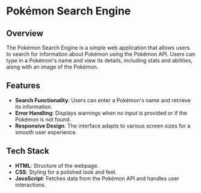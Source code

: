 # Pokémon Search Engine

## Overview

The Pokémon Search Engine is a simple web application that allows users to search for information about Pokémon using the Pokémon API. Users can type in a Pokémon's name and view its details, including stats and abilities, along with an image of the Pokémon.

## Features

- **Search Functionality**: Users can enter a Pokémon's name and retrieve its information.
- **Error Handling**: Displays warnings when no input is provided or if the Pokémon is not found.
- **Responsive Design**: The interface adapts to various screen sizes for a smooth user experience.

## Tech Stack

- **HTML**: Structure of the webpage.
- **CSS**: Styling for a polished look and feel.
- **JavaScript**: Fetches data from the Pokémon API and handles user interactions.
